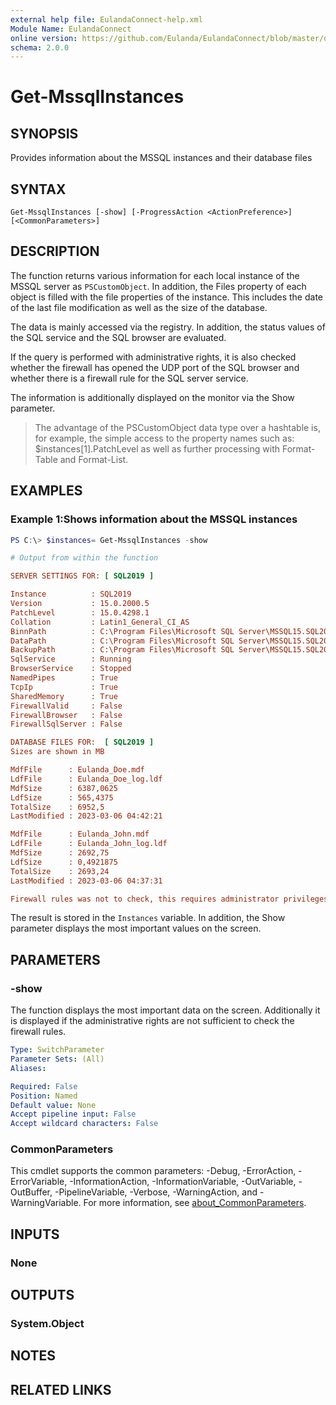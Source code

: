 ```yaml
---
external help file: EulandaConnect-help.xml
Module Name: EulandaConnect
online version: https://github.com/Eulanda/EulandaConnect/blob/master/docs/Get-MssqlInstances.md
schema: 2.0.0
---
```


# Get-MssqlInstances

## SYNOPSIS
Provides information about the MSSQL instances and their database files

## SYNTAX

```
Get-MssqlInstances [-show] [-ProgressAction <ActionPreference>] [<CommonParameters>]
```

## DESCRIPTION
The function returns various information for each local instance of the MSSQL server as `PSCustomObject`. In addition, the Files property of each object is filled with the file properties of the instance. This includes the date of the last file modification as well as the size of the database.

The data is mainly accessed via the registry. In addition, the status values of the SQL service and the SQL browser are evaluated. 

If the query is performed with administrative rights, it is also checked whether the firewall has opened the UDP port of the SQL browser and whether there is a firewall rule for the SQL server service.

The information is additionally displayed on the monitor via the Show parameter.

> The advantage of the PSCustomObject data type over a hashtable is, for example, the simple access to the property names such as: $instances[1].PatchLevel as well as further processing with Format-Table and Format-List.

## EXAMPLES

### Example 1:Shows information about the MSSQL instances
```powershell
PS C:\> $instances= Get-MssqlInstances -show
```

```ini
# Output from within the function

SERVER SETTINGS FOR: [ SQL2019 ]

Instance          : SQL2019
Version           : 15.0.2000.5
PatchLevel        : 15.0.4298.1
Collation         : Latin1_General_CI_AS
BinnPath          : C:\Program Files\Microsoft SQL Server\MSSQL15.SQL2019\MSSQL\Binn
DataPath          : C:\Program Files\Microsoft SQL Server\MSSQL15.SQL2019\MSSQL\DATA
BackupPath        : C:\Program Files\Microsoft SQL Server\MSSQL15.SQL2019\MSSQL\Backup
SqlService        : Running
BrowserService    : Stopped
NamedPipes        : True
TcpIp             : True
SharedMemory      : True
FirewallValid     : False
FirewallBrowser   : False
FirewallSqlServer : False

DATABASE FILES FOR:  [ SQL2019 ]
Sizes are shown in MB

MdfFile      : Eulanda_Doe.mdf
LdfFile      : Eulanda_Doe_log.ldf
MdfSize      : 6387,0625
LdfSize      : 565,4375
TotalSize    : 6952,5
LastModified : 2023-03-06 04:42:21

MdfFile      : Eulanda_John.mdf
LdfFile      : Eulanda_John_log.ldf
MdfSize      : 2692,75
LdfSize      : 0,4921875
TotalSize    : 2693,24
LastModified : 2023-03-06 04:37:31

Firewall rules was not to check, this requires administrator privileges. For this reason FirewallValid=False.
```

The result is stored in the `Instances` variable. In addition, the Show parameter displays the most important values on the screen.

## PARAMETERS

### -show
The function displays the most important data on the screen. Additionally it is displayed if the administrative rights are not sufficient to check the firewall rules.

```yaml
Type: SwitchParameter
Parameter Sets: (All)
Aliases:

Required: False
Position: Named
Default value: None
Accept pipeline input: False
Accept wildcard characters: False
```


### CommonParameters
This cmdlet supports the common parameters: -Debug, -ErrorAction, -ErrorVariable, -InformationAction, -InformationVariable, -OutVariable, -OutBuffer, -PipelineVariable, -Verbose, -WarningAction, and -WarningVariable. For more information, see [about_CommonParameters](http://go.microsoft.com/fwlink/?LinkID=113216).

## INPUTS

### None

## OUTPUTS

### System.Object
## NOTES

## RELATED LINKS

